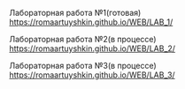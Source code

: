 Лабораторная работа №1(готовая) https://romaartuyshkin.github.io/WEB/LAB_1/

Лабораторная работа №2(в процессе) https://romaartuyshkin.github.io/WEB/LAB_2/

Лабораторная работа №3(в процессе) https://romaartuyshkin.github.io/WEB/LAB_3/
